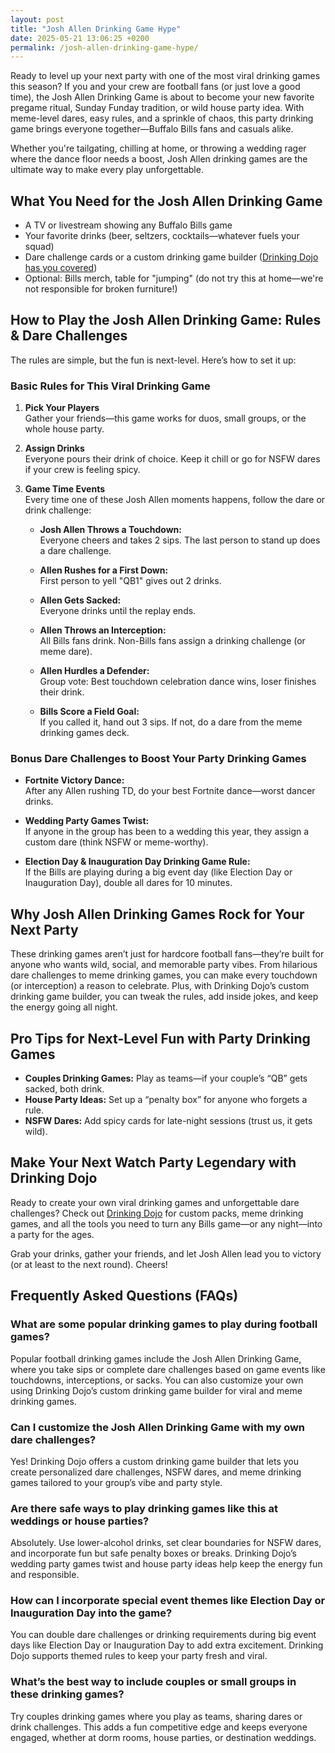 ```yaml
---
layout: post
title: "Josh Allen Drinking Game Hype"
date: 2025-05-21 13:06:25 +0200
permalink: /josh-allen-drinking-game-hype/
---
```

Ready to level up your next party with one of the most viral drinking games this season? If you and your crew are football fans (or just love a good time), the Josh Allen Drinking Game is about to become your new favorite pregame ritual, Sunday Funday tradition, or wild house party idea. With meme-level dares, easy rules, and a sprinkle of chaos, this party drinking game brings everyone together—Buffalo Bills fans and casuals alike.

Whether you're tailgating, chilling at home, or throwing a wedding rager where the dance floor needs a boost, Josh Allen drinking games are the ultimate way to make every play unforgettable.

## What You Need for the Josh Allen Drinking Game

- A TV or livestream showing any Buffalo Bills game
- Your favorite drinks (beer, seltzers, cocktails—whatever fuels your squad)
- Dare challenge cards or a custom drinking game builder ([Drinking Dojo has you covered](https://drinkingdojo.com))
- Optional: Bills merch, table for "jumping" (do not try this at home—we're not responsible for broken furniture!)

## How to Play the Josh Allen Drinking Game: Rules & Dare Challenges

The rules are simple, but the fun is next-level. Here’s how to set it up:

### Basic Rules for This Viral Drinking Game

1. **Pick Your Players**  
   Gather your friends—this game works for duos, small groups, or the whole house party.

2. **Assign Drinks**  
   Everyone pours their drink of choice. Keep it chill or go for NSFW dares if your crew is feeling spicy.

3. **Game Time Events**  
   Every time one of these Josh Allen moments happens, follow the dare or drink challenge:

   - **Josh Allen Throws a Touchdown:**  
     Everyone cheers and takes 2 sips. The last person to stand up does a dare challenge.

   - **Allen Rushes for a First Down:**  
     First person to yell "QB1" gives out 2 drinks.

   - **Allen Gets Sacked:**  
     Everyone drinks until the replay ends.

   - **Allen Throws an Interception:**  
     All Bills fans drink. Non-Bills fans assign a drinking challenge (or meme dare).

   - **Allen Hurdles a Defender:**  
     Group vote: Best touchdown celebration dance wins, loser finishes their drink.

   - **Bills Score a Field Goal:**  
     If you called it, hand out 3 sips. If not, do a dare from the meme drinking games deck.

### Bonus Dare Challenges to Boost Your Party Drinking Games

- **Fortnite Victory Dance:**  
  After any Allen rushing TD, do your best Fortnite dance—worst dancer drinks.

- **Wedding Party Games Twist:**  
  If anyone in the group has been to a wedding this year, they assign a custom dare (think NSFW or meme-worthy).

- **Election Day & Inauguration Day Drinking Game Rule:**  
  If the Bills are playing during a big event day (like Election Day or Inauguration Day), double all dares for 10 minutes.

## Why Josh Allen Drinking Games Rock for Your Next Party

These drinking games aren’t just for hardcore football fans—they’re built for anyone who wants wild, social, and memorable party vibes. From hilarious dare challenges to meme drinking games, you can make every touchdown (or interception) a reason to celebrate. Plus, with Drinking Dojo’s custom drinking game builder, you can tweak the rules, add inside jokes, and keep the energy going all night.

## Pro Tips for Next-Level Fun with Party Drinking Games

- **Couples Drinking Games:** Play as teams—if your couple’s “QB” gets sacked, both drink.
- **House Party Ideas:** Set up a “penalty box” for anyone who forgets a rule.
- **NSFW Dares:** Add spicy cards for late-night sessions (trust us, it gets wild).

## Make Your Next Watch Party Legendary with Drinking Dojo

Ready to create your own viral drinking games and unforgettable dare challenges? Check out [Drinking Dojo](https://drinkingdojo.com) for custom packs, meme drinking games, and all the tools you need to turn any Bills game—or any night—into a party for the ages.

Grab your drinks, gather your friends, and let Josh Allen lead you to victory (or at least to the next round). Cheers!

## Frequently Asked Questions (FAQs)

### What are some popular drinking games to play during football games?

Popular football drinking games include the Josh Allen Drinking Game, where you take sips or complete dare challenges based on game events like touchdowns, interceptions, or sacks. You can also customize your own using Drinking Dojo’s custom drinking game builder for viral and meme drinking games.

### Can I customize the Josh Allen Drinking Game with my own dare challenges?

Yes! Drinking Dojo offers a custom drinking game builder that lets you create personalized dare challenges, NSFW dares, and meme drinking games tailored to your group’s vibe and party style.

### Are there safe ways to play drinking games like this at weddings or house parties?

Absolutely. Use lower-alcohol drinks, set clear boundaries for NSFW dares, and incorporate fun but safe penalty boxes or breaks. Drinking Dojo’s wedding party games twist and house party ideas help keep the energy fun and responsible.

### How can I incorporate special event themes like Election Day or Inauguration Day into the game?

You can double dare challenges or drinking requirements during big event days like Election Day or Inauguration Day to add extra excitement. Drinking Dojo supports themed rules to keep your party fresh and viral.

### What’s the best way to include couples or small groups in these drinking games?

Try couples drinking games where you play as teams, sharing dares or drink challenges. This adds a fun competitive edge and keeps everyone engaged, whether at dorm rooms, house parties, or destination weddings.

<script type="application/ld+json">
{
  "@context": "https://schema.org",
  "@type": "BlogPosting",
  "headline": "Josh Allen Drinking Game Hype",
  "description": "Get ready for a wild and viral drinking game experience with the Josh Allen Drinking Game. Perfect for parties, pregames, and house party ideas featuring meme drinking games and dare challenges.",
  "author": {
    "@type": "Person",
    "name": "Drinking Dojo"
  },
  "publisher": {
    "@type": "Person",
    "name": "Drinking Dojo"
  },
  "mainEntityOfPage": {
    "@type": "WebPage",
    "@id": "https://drinkingdojo.com/blog/josh-allen-drinking-game-hype"
  },
  "datePublished": "2024-06-01",
  "dateModified": "2024-06-01",
  "keywords": "drinking games, party drinking games, custom drinking game builder, dare challenges, viral drinking games, meme drinking games, fortnite drinking game, inauguration day drinking game, NSFW dares, election day drinking game, wedding party games, couples drinking games, house party ideas, drinking challenges",
  "image": "https://drinkingdojo.com/images/josh-allen-drinking-game.jpg"
}
</script>

<script type="application/ld+json">
{
  "@context": "https://schema.org",
  "@type": "FAQPage",
  "mainEntity": [
    {
      "@type": "Question",
      "name": "What are some popular drinking games to play during football games?",
      "acceptedAnswer": {
        "@type": "Answer",
        "text": "Popular football drinking games include the Josh Allen Drinking Game, where you take sips or complete dare challenges based on game events like touchdowns, interceptions, or sacks. You can also customize your own using Drinking Dojo’s custom drinking game builder for viral and meme drinking games."
      }
    },
    {
      "@type": "Question",
      "name": "Can I customize the Josh Allen Drinking Game with my own dare challenges?",
      "acceptedAnswer": {
        "@type": "Answer",
        "text": "Yes! Drinking Dojo offers a custom drinking game builder that lets you create personalized dare challenges, NSFW dares, and meme drinking games tailored to your group’s vibe and party style."
      }
    },
    {
      "@type": "Question",
      "name": "Are there safe ways to play drinking games like this at weddings or house parties?",
      "acceptedAnswer": {
        "@type": "Answer",
        "text": "Absolutely. Use lower-alcohol drinks, set clear boundaries for NSFW dares, and incorporate fun but safe penalty boxes or breaks. Drinking Dojo’s wedding party games twist and house party ideas help keep the energy fun and responsible."
      }
    },
    {
      "@type": "Question",
      "name": "How can I incorporate special event themes like Election Day or Inauguration Day into the game?",
      "acceptedAnswer": {
        "@type": "Answer",
        "text": "You can double dare challenges or drinking requirements during big event days like Election Day or Inauguration Day to add extra excitement. Drinking Dojo supports themed rules to keep your party fresh and viral."
      }
    },
    {
      "@type": "Question",
      "name": "What’s the best way to include couples or small groups in these drinking games?",
      "acceptedAnswer": {
        "@type": "Answer",
        "text": "Try couples drinking games where you play as teams, sharing dares or drink challenges. This adds a fun competitive edge and keeps everyone engaged, whether at dorm rooms, house parties, or destination weddings."
      }
    }
  ]
}
</script>